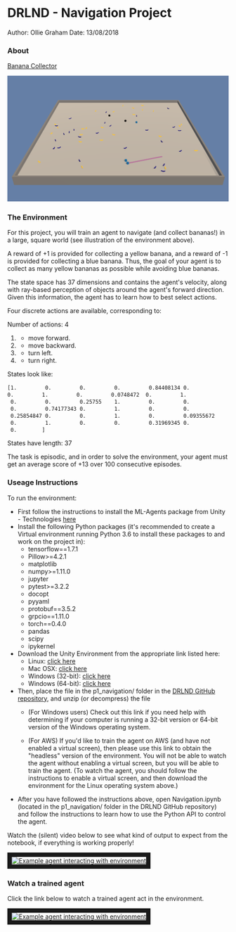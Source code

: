 # DRLND - Navigation Project

Author: Ollie Graham
Date: 13/08/2018

### About

[Banana Collector](https://github.com/Unity-Technologies/ml-agents/blob/master/docs/Learning-Environment-Examples.md#banana-collector)

![Banana Env](images/banana-env.png)

### The Environment
For this project, you will train an agent to navigate (and collect bananas!) in a large, square world (see illustration of the environment above).

A reward of +1 is provided for collecting a yellow banana, and a reward of -1 is provided for collecting a blue banana. Thus, the goal of your agent is to collect as many yellow bananas as possible while avoiding blue bananas.

The state space has 37 dimensions and contains the agent's velocity, along with ray-based perception of objects around the agent's forward direction. Given this information, the agent has to learn how to best select actions.

Four discrete actions are available, corresponding to:

Number of actions: 4
1. - move forward.
2. - move backward.
3. - turn left.
4. - turn right.

States look like:
```
[1.         0.         0.         0.         0.84408134 0.
0.         1.         0.         0.0748472  0.         1.
 0.         0.         0.25755    1.         0.         0.
 0.         0.74177343 0.         1.         0.         0.
 0.25854847 0.         0.         1.         0.         0.09355672
 0.         1.         0.         0.         0.31969345 0.
 0.        ]
 ```

States have length: 37

The task is episodic, and in order to solve the environment, your agent must get an average score of +13 over 100 consecutive episodes.

### Useage Instructions

To run the environment:

* First follow the instructions to install the ML-Agents package from Unity - Technologies [here](https://github.com/Unity-Technologies/ml-agents/blob/master/docs/Installation.md)
* Install the following Python packages (it's recommended to create a Virtual environment running Python 3.6 to install these packages to and work on the project in):
    * tensorflow==1.7.1
    * Pillow>=4.2.1
    * matplotlib
    * numpy>=1.11.0
    * jupyter
    * pytest>=3.2.2
    * docopt
    * pyyaml
    * protobuf==3.5.2
    * grpcio==1.11.0
    * torch==0.4.0
    * pandas
    * scipy
    * ipykernel
* Download the Unity Environment from the appropriate link listed here:
    * Linux: [click here](https://s3-us-west-1.amazonaws.com/udacity-drlnd/P1/Banana/Banana_Linux.zip)
    * Mac OSX: [click here](https://s3-us-west-1.amazonaws.com/udacity-drlnd/P1/Banana/Banana.app.zip)
    * Windows (32-bit): [click here](https://s3-us-west-1.amazonaws.com/udacity-drlnd/P1/Banana/Banana_Windows_x86.zip)
    * Windows (64-bit): [click here](https://s3-us-west-1.amazonaws.com/udacity-drlnd/P1/Banana/Banana_Windows_x86_64.zip)
* Then, place the file in the p1_navigation/ folder in the [DRLND GitHub repository](https://github.com/udacity/deep-reinforcement-learning#dependencies), and unzip (or decompress) the file
    * (For Windows users) Check out this link if you need help with determining if your computer is running a 32-bit version or 64-bit version of the Windows operating system.

    * (For AWS) If you'd like to train the agent on AWS (and have not enabled a virtual screen), then please use this link to obtain the "headless" version of the environment. You will not be able to watch the agent without enabling a virtual screen, but you will be able to train the agent. (To watch the agent, you should follow the instructions to enable a virtual screen, and then download the environment for the Linux operating system above.)
* After you have followed the instructions above, open Navigation.ipynb (located in the p1_navigation/ folder in the DRLND GitHub repository) and follow the instructions to learn how to use the Python API to control the agent.

Watch the (silent) video below to see what kind of output to expect from the notebook, if everything is working properly!

<a href="http://www.youtube.com/watch?feature=player_embedded&v=ltz2GhFv04A
" target="_blank"><img src="http://img.youtube.com/vi/ltz2GhFv04A/0.jpg"
alt="Example agent interacting with environment" width="240" height="180" border="10" /></a>

### Watch a trained agent

Click the link below to watch a trained agent act in the environment.

<a href="http://www.youtube.com/watch?feature=player_embedded&v=GFSBQ08WmTQ
" target="_blank"><img src="http://img.youtube.com/vi/GFSBQ08WmTQ/0.jpg"
alt="Example agent interacting with environment" width="400" height="300" border="10" /></a>

